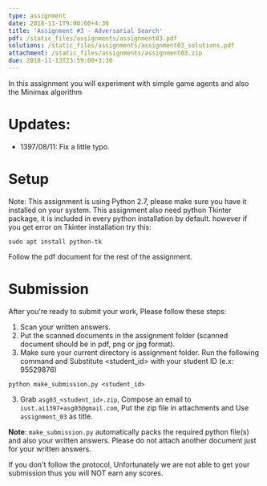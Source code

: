 ```yaml
---
type: assignment
date: 2018-11-1T9:00:00+4:30
title: 'Assignment #3 - Adversarial Search'
pdf: /static_files/assignments/assignment03.pdf
solutions: /static_files/assignments/assignment03_solutions.pdf
attachment: /static_files/assignments/assignment03.zip
due: 2018-11-13T23:59:00+3:30
---
```

In this assignment you will experiment with simple game agents and also the Minimax algorithm

# Updates:
- 1397/08/11: Fix a little typo.

# Setup
Note: This assignment is using Python 2.7, please make sure you have it installed on your system. This assignment also need python Tkinter package, it is included in every python installation by default. however if you get error on Tkinter installation try this:
```
sudo apt install python-tk
```
Follow the pdf document for the rest of the assignment.

# Submission
After you're ready to submit your work, Please follow these steps:
1. Scan your written answers.
2. Put the scanned documents in the assignment folder (scanned document should be in pdf, png or jpg format).
2. Make sure your current directory is assignment folder. Run the following command and Substitute \<student_id>  with your student ID (e.x: 95529876)
```
python make_submission.py <student_id>
```
3. Grab ```asg03_<student_id>.zip```, Compose an email to `iust.ai1397+asg03@gmail.com`, Put the zip file in attachments and Use `assignment_03` as title.

**Note**: `make_submission.py` automatically packs the required python file(s) and also your written answers. Please do not attach another document just for your written answers.

If you don't follow the protocol, Unfortunately we are not able to get your submission thus you will NOT earn any scores.
